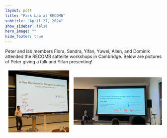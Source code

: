 ```yaml
---
layout: post
title: "Park Lab at RECOMB"
subtitle: "April 27, 2024"
show_sidebar: false
hero_image: ""
hide_footer: true
---
```


Peter and lab members Flora, Sandra, Yifan, Yuwei, Allen, and Dominik attended the RECOMB sattelite workshops in Cambridge. Below are pictures of Peter giving a talk and Yifan presenting!

![Image](/img/news-images/copy_of_mugs_1.png)

